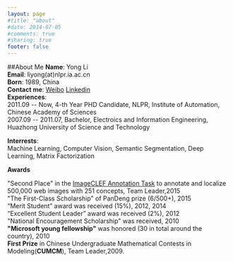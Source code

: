 ```yaml
---
layout: page
#title: "about"
#date: 2014-07-05
#comments: true
#sharing: true
footer: false
---
```

##About Me
**Name**:       Yong Li  
**Email**:	liyong(at)nlpr.ia.ac.cn  
**Born**:       1989, China  
**Contact me**: [Weibo](http://weibo.com/liyong3forever) [Linkedin](https://cn.linkedin.com/in/foreverlee)   
**Experiences**:  
2011.09 -- Now, 4-th Year PHD Candidate, NLPR, Institute of Automation, Chinese Academy of Sciences  
2007.09 -- 2011.07, Bachelor, Electroics and Information Engineering, Huazhong University of Science and Technology  

**Interrests**:  
Machine Learning, Computer Vision, Semantic Segmentation, Deep Learning, Matrix Factorization  

**Awards**

"Second Place" in the [ImageCLEF Annotation Task](http://imageclef.org/2015/annotation) to annotate and localize 500,000 web images with 251 concepts, Team Leader,2015      
"The First-Class Scholarship" of PanDeng prize (6/500+), 2015     
“Merit Student” award was received (15%), 2012, 2014  
“Excellent Student Leader” award was received (2%), 2012  
"National Encouragement Scholarship" was received, 2010  
**"Microsoft young fellowship"** was honored (30 in total around the country), 2010  
**First Prize** in Chinese Undergraduate Mathematical Contests in Modeling(**CUMCM**), Team Leader,2009.
